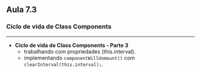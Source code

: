 ## Aula 7.3
### Ciclo de vida de Class Components
---
- **Ciclo de vida de Class Components - Parte 3**
	- trabalhando com propriedades (this.interval).
	- implementando `componentWillUnmount()` com `clearInterval(this.interval);`.